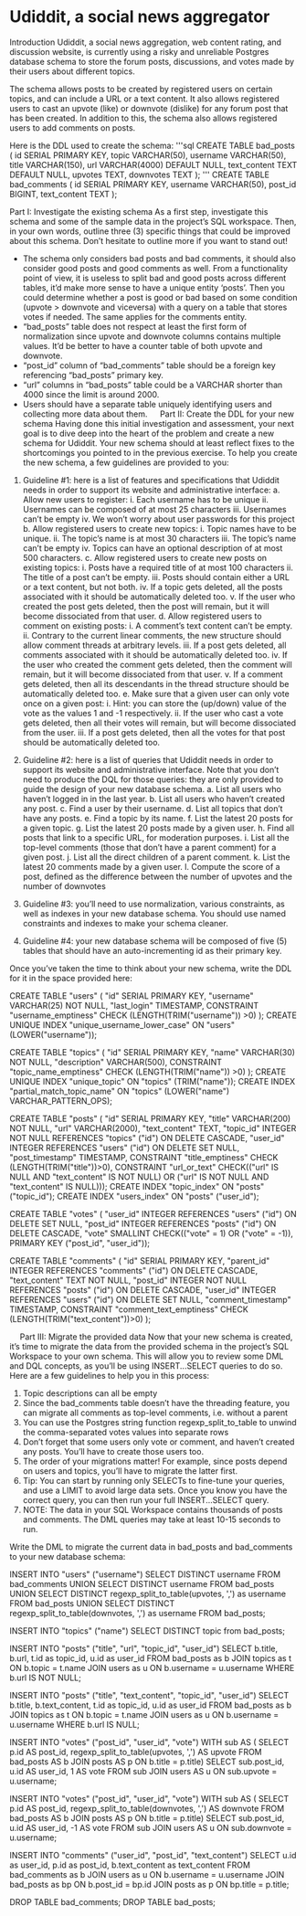 # Udiddit, a social news aggregator
Introduction
Udiddit, a social news aggregation, web content rating, and discussion website, is currently using a risky and unreliable Postgres database schema to store the forum posts, discussions, and votes made by their users about different topics.

The schema allows posts to be created by registered users on certain topics, and can include a URL or a text content. It also allows registered users to cast an upvote (like) or downvote (dislike) for any forum post that has been created. In addition to this, the schema also allows registered users to add comments on posts.

Here is the DDL used to create the schema:
'''sql
CREATE TABLE bad_posts (
	id SERIAL PRIMARY KEY,
	topic VARCHAR(50),
	username VARCHAR(50),
	title VARCHAR(150),
	url VARCHAR(4000) DEFAULT NULL,
	text_content TEXT DEFAULT NULL,
	upvotes TEXT,
	downvotes TEXT
);
'''
CREATE TABLE bad_comments (
	id SERIAL PRIMARY KEY,
	username VARCHAR(50),
	post_id BIGINT,
	text_content TEXT
);


Part I: Investigate the existing schema
As a first step, investigate this schema and some of the sample data in the project’s SQL workspace. Then, in your own words, outline three (3) specific things that could be improved about this schema. Don’t hesitate to outline more if you want to stand out!

-	The schema only considers bad posts and bad comments, it should also consider good posts and good comments as well. From a functionality point of view, it is useless to split bad and good posts across different tables, it’d make more sense to have a unique entity ‘posts’. Then you could determine whether a post is good or bad based on some condition (upvote > downvote and viceversa) with a query on a table that stores votes if needed. The same applies for the comments entity.
-	“bad_posts” table does not respect at least the first form of normalization since upvote and downvote columns contains multiple values. It’d be better to have a counter table of both upvote and downvote.
-	“post_id” column of “bad_comments” table should be a foreign key referencing “bad_posts” primary key.
-	“url” columns in “bad_posts” table could be a VARCHAR shorter than 4000 since the limit is around 2000.
-	Users should have a separate table uniquely identifying users and collecting more data about them.
 
Part II: Create the DDL for your new schema
Having done this initial investigation and assessment, your next goal is to dive deep into the heart of the problem and create a new schema for Udiddit. Your new schema should at least reflect fixes to the shortcomings you pointed to in the previous exercise. To help you create the new schema, a few guidelines are provided to you:

1.	Guideline #1: here is a list of features and specifications that Udiddit needs in order to support its website and administrative interface:
a.	Allow new users to register:
i.	Each username has to be unique
ii.	Usernames can be composed of at most 25 characters
iii.	Usernames can’t be empty
iv.	We won’t worry about user passwords for this project
b.	Allow registered users to create new topics:
i.	Topic names have to be unique.
ii.	The topic’s name is at most 30 characters
iii.	The topic’s name can’t be empty
iv.	Topics can have an optional description of at most 500 characters.
c.	Allow registered users to create new posts on existing topics:
i.	Posts have a required title of at most 100 characters
ii.	The title of a post can’t be empty.
iii.	Posts should contain either a URL or a text content, but not both.
iv.	If a topic gets deleted, all the posts associated with it should be automatically deleted too.
v.	If the user who created the post gets deleted, then the post will remain, but it will become dissociated from that user.
d.	Allow registered users to comment on existing posts:
i.	A comment’s text content can’t be empty.
ii.	Contrary to the current linear comments, the new structure should allow comment threads at arbitrary levels.
iii.	If a post gets deleted, all comments associated with it should be automatically deleted too.
iv.	If the user who created the comment gets deleted, then the comment will remain, but it will become dissociated from that user.
v.	If a comment gets deleted, then all its descendants in the thread structure should be automatically deleted too.
e.	Make sure that a given user can only vote once on a given post:
i.	Hint: you can store the (up/down) value of the vote as the values 1 and -1 respectively.
ii.	If the user who cast a vote gets deleted, then all their votes will remain, but will become dissociated from the user.
iii.	If a post gets deleted, then all the votes for that post should be automatically deleted too.

2.	Guideline #2: here is a list of queries that Udiddit needs in order to support its website and administrative interface. Note that you don’t need to produce the DQL for those queries: they are only provided to guide the design of your new database schema.
a.	List all users who haven’t logged in in the last year.
b.	List all users who haven’t created any post.
c.	Find a user by their username.
d.	List all topics that don’t have any posts.
e.	Find a topic by its name.
f.	List the latest 20 posts for a given topic.
g.	List the latest 20 posts made by a given user.
h.	Find all posts that link to a specific URL, for moderation purposes. 
i.	List all the top-level comments (those that don’t have a parent comment) for a given post.
j.	List all the direct children of a parent comment.
k.	List the latest 20 comments made by a given user.
l.	Compute the score of a post, defined as the difference between the number of upvotes and the number of downvotes

3.	Guideline #3: you’ll need to use normalization, various constraints, as well as indexes in your new database schema. You should use named constraints and indexes to make your schema cleaner.

4.	Guideline #4: your new database schema will be composed of five (5) tables that should have an auto-incrementing id as their primary key.

Once you’ve taken the time to think about your new schema, write the DDL for it in the space provided here:


CREATE TABLE "users" (
  "id" SERIAL PRIMARY KEY,
  "username" VARCHAR(25) NOT NULL,
  "last_login" TIMESTAMP,
  CONSTRAINT "username_emptiness" CHECK (LENGTH(TRIM("username")) >0)
);
CREATE UNIQUE INDEX "unique_username_lower_case" ON "users" (LOWER("username"));

CREATE TABLE "topics" (
  "id" SERIAL PRIMARY KEY,
  "name" VARCHAR(30) NOT NULL,
  "description" VARCHAR(500),
  CONSTRAINT "topic_name_emptiness" CHECK (LENGTH(TRIM("name")) >0)
);
CREATE UNIQUE INDEX "unique_topic" ON "topics" (TRIM("name"));
CREATE INDEX "partial_match_topic_name" ON "topics" (LOWER("name") VARCHAR_PATTERN_OPS);

CREATE TABLE "posts" (
  "id" SERIAL PRIMARY KEY,
  "title" VARCHAR(200) NOT NULL,
  "url" VARCHAR(2000),
  "text_content" TEXT,
  "topic_id" INTEGER NOT NULL REFERENCES "topics" ("id") ON DELETE CASCADE,
  "user_id" INTEGER REFERENCES "users" ("id") ON DELETE SET NULL,
  "post_timestamp" TIMESTAMP,
  CONSTRAINT "title_emptiness" CHECK (LENGTH(TRIM("title"))>0),
  CONSTRAINT "url_or_text" 
  CHECK(("url" IS NULL AND "text_content" IS NOT NULL) 
  OR ("url" IS NOT NULL AND "text_content" IS NULL)));
CREATE INDEX "topic_index" ON "posts" ("topic_id");
CREATE INDEX "users_index" ON "posts" ("user_id");

  
CREATE TABLE "votes" (
  "user_id" INTEGER REFERENCES "users" ("id") ON DELETE SET NULL,
  "post_id" INTEGER REFERENCES "posts" ("id") ON DELETE CASCADE,
  "vote" SMALLINT CHECK(("vote" = 1) OR ("vote" = -1)),
  PRIMARY KEY ("post_id", "user_id"));
  
CREATE TABLE "comments" (
  "id" SERIAL PRIMARY KEY,
  "parent_id" INTEGER REFERENCES "comments" ("id") ON DELETE CASCADE,
  "text_content" TEXT NOT NULL,
  "post_id" INTEGER NOT NULL REFERENCES "posts" ("id") ON DELETE CASCADE,
  "user_id" INTEGER REFERENCES "users" ("id") ON DELETE SET NULL,
  "comment_timestamp" TIMESTAMP,
  CONSTRAINT "comment_text_emptiness" CHECK (LENGTH(TRIM("text_content"))>0)
);

 
Part III: Migrate the provided data
Now that your new schema is created, it’s time to migrate the data from the provided schema in the project’s SQL Workspace to your own schema. This will allow you to review some DML and DQL concepts, as you’ll be using INSERT...SELECT queries to do so. Here are a few guidelines to help you in this process:

1.	Topic descriptions can all be empty
2.	Since the bad_comments table doesn’t have the threading feature, you can migrate all comments as top-level comments, i.e. without a parent
3.	You can use the Postgres string function regexp_split_to_table to unwind the comma-separated votes values into separate rows
4.	Don’t forget that some users only vote or comment, and haven’t created any posts. You’ll have to create those users too.
5.	The order of your migrations matter! For example, since posts depend on users and topics, you’ll have to migrate the latter first.
6.	Tip: You can start by running only SELECTs to fine-tune your queries, and use a LIMIT to avoid large data sets. Once you know you have the correct query, you can then run your full INSERT...SELECT query.
7.	NOTE: The data in your SQL Workspace contains thousands of posts and comments. The DML queries may take at least 10-15 seconds to run.

Write the DML to migrate the current data in bad_posts and bad_comments to your new database schema:


INSERT INTO "users" ("username")
  SELECT DISTINCT username 
  FROM bad_comments 
  UNION 
  SELECT DISTINCT username
  FROM bad_posts
  UNION
  SELECT DISTINCT regexp_split_to_table(upvotes, ',') as username 
  FROM bad_posts
  UNION 
  SELECT DISTINCT regexp_split_to_table(downvotes, ',') as username 
  FROM bad_posts;

INSERT INTO "topics" ("name")
  SELECT DISTINCT topic from bad_posts;

INSERT INTO "posts" ("title", "url", "topic_id", "user_id")
  SELECT b.title, b.url, t.id as topic_id, u.id as user_id
  FROM bad_posts as b
  JOIN topics as t
  ON b.topic = t.name
  JOIN users as u
  ON b.username = u.username
  WHERE b.url IS NOT NULL;

INSERT INTO "posts" ("title", "text_content", "topic_id", "user_id")
  SELECT b.title, b.text_content, t.id as topic_id, u.id as user_id
  FROM bad_posts as b
  JOIN topics as t
  ON b.topic = t.name
  JOIN users as u
  ON b.username = u.username
  WHERE b.url IS NULL;
 
INSERT INTO "votes" ("post_id", "user_id", "vote")
  WITH sub AS (
    SELECT p.id AS post_id, regexp_split_to_table(upvotes, ',') AS upvote
    FROM bad_posts AS b
    JOIN posts AS p
    ON b.title = p.title)
  SELECT sub.post_id, u.id AS user_id, 1 AS vote
  FROM sub
  JOIN users AS u
  ON sub.upvote = u.username;

INSERT INTO "votes" ("post_id", "user_id", "vote")
  WITH sub AS (
    SELECT p.id AS post_id, regexp_split_to_table(downvotes, ',') AS downvote
    FROM bad_posts AS b
    JOIN posts AS p
    ON b.title = p.title)
  SELECT sub.post_id, u.id AS user_id, -1 AS vote
  FROM sub
  JOIN users AS u
  ON sub.downvote = u.username;

INSERT INTO "comments" ("user_id", "post_id", "text_content")
  SELECT u.id as user_id, p.id as post_id, b.text_content as text_content
  FROM bad_comments as b
  JOIN users as u
  ON b.username = u.username 
  JOIN bad_posts as bp
  ON b.post_id = bp.id
  JOIN posts as p
  ON bp.title = p.title;

DROP TABLE bad_comments;
DROP TABLE bad_posts;





